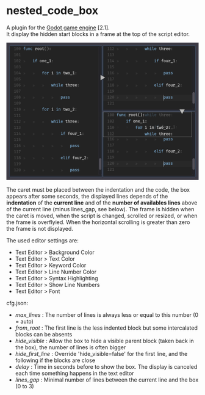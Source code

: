 # nested_code_box
A plugin for the [Godot game engine](https://github.com/godotengine/godot) [2.1].  
It display the hidden start blocks in a frame at the top of the script editor.

![overview](overview.png)

The caret must be placed between the indentation and the code, the box appears after some seconds, the displayed lines depends of the **indentation** of the **current line** and of the **number of availables lines** above of the current line (minus lines_gap, see below).
The frame is hidden when the caret is moved, when the script is changed, scrolled or resized, or when the frame is overflyied.
When the horizontal scrolling is greater than zero the frame is not displayed.

The used editor settings are:
* Text Editor > Background Color
* Text Editor > Text Color
* Text Editor > Keyword Color
* Text Editor > Line Number Color
* Text Editor > Syntax Highlighting
* Text Editor > Show Line Numbers
* Text Editor > Font

cfg.json:
* *max_lines* : The number of lines is always less or equal to this number (0 = auto)
* *from_root* : The first line is the less indented block but some intercalated blocks can be absents
* *hide_visible* : Allow the box to hide a visible parent block (taken back in the box), the number of lines is often bigger
* *hide_first_line* : Override 'hide_visible=false' for the first line, and the following if the blocks are close
* *delay* : Time in seconds before to show the box. The display is canceled each time something happens in the text editor
* *lines_gap* : Minimal number of lines between the current line and the box (0 to 3)

